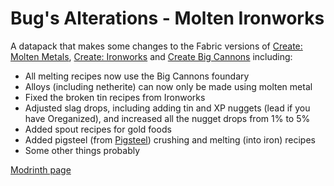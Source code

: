 # Bug's Alterations - Molten Ironworks
A datapack that makes some changes to the Fabric versions of [Create: Molten Metals](https://modrinth.com/mod/create-molten-metals), [Create: Ironworks](https://modrinth.com/mod/create-ironworks) and [Create Big Cannons](https://modrinth.com/mod/create-big-cannons) including:
 - All melting recipes now use the Big Cannons foundary
 - Alloys (including netherite) can now only be made using molten metal
 - Fixed the broken tin recipes from Ironworks
 - Adjusted slag drops, including adding tin and XP nuggets (lead if you have Oreganized), and increased all the nugget drops from 1% to 5%
 - Added spout recipes for gold foods
 - Added pigsteel (from [Pigsteel](https://modrinth.com/mod/pigsteel-fabric)) crushing and melting (into iron) recipes
 - Some other things probably

[Modrinth page](https://modrinth.com/datapack/molten-ironworks-changes)
